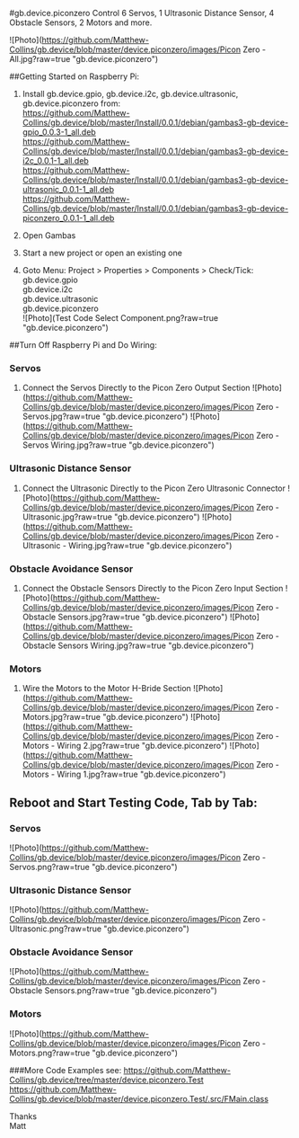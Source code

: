 #gb.device.piconzero
Control 6 Servos, 1 Ultrasonic Distance Sensor, 4 Obstacle Sensors, 2 Motors and more.

![Photo](https://github.com/Matthew-Collins/gb.device/blob/master/device.piconzero/images/Picon Zero - All.jpg?raw=true "gb.device.piconzero")

##Getting Started on Raspberry Pi:
1. Install gb.device.gpio, gb.device.i2c, gb.device.ultrasonic, gb.device.piconzero from:  
https://github.com/Matthew-Collins/gb.device/blob/master/Install/0.0.1/debian/gambas3-gb-device-gpio_0.0.3-1_all.deb  
https://github.com/Matthew-Collins/gb.device/blob/master/Install/0.0.1/debian/gambas3-gb-device-i2c_0.0.1-1_all.deb  
https://github.com/Matthew-Collins/gb.device/blob/master/Install/0.0.1/debian/gambas3-gb-device-ultrasonic_0.0.1-1_all.deb  
https://github.com/Matthew-Collins/gb.device/blob/master/Install/0.0.1/debian/gambas3-gb-device-piconzero_0.0.1-1_all.deb  

2. Open Gambas
3. Start a new project or open an existing one
4. Goto Menu: Project > Properties > Components > Check/Tick:  
    gb.device.gpio  
    gb.device.i2c  
    gb.device.ultrasonic  
    gb.device.piconzero  
![Photo](Test Code Select Component.png?raw=true "gb.device.piconzero")

##Turn Off Raspberry Pi and Do Wiring:

### Servos
1. Connect the Servos Directly to the Picon Zero Output Section
![Photo](https://github.com/Matthew-Collins/gb.device/blob/master/device.piconzero/images/Picon Zero - Servos.jpg?raw=true "gb.device.piconzero")
![Photo](https://github.com/Matthew-Collins/gb.device/blob/master/device.piconzero/images/Picon Zero - Servos Wiring.jpg?raw=true "gb.device.piconzero")
  
### Ultrasonic Distance Sensor
1. Connect the Ultrasonic Directly to the Picon Zero Ultrasonic Connector
![Photo](https://github.com/Matthew-Collins/gb.device/blob/master/device.piconzero/images/Picon Zero - Ultrasonic.jpg?raw=true "gb.device.piconzero")
![Photo](https://github.com/Matthew-Collins/gb.device/blob/master/device.piconzero/images/Picon Zero - Ultrasonic - Wiring.jpg?raw=true "gb.device.piconzero")
  
### Obstacle Avoidance Sensor
1. Connect the Obstacle Sensors Directly to the Picon Zero Input Section
![Photo](https://github.com/Matthew-Collins/gb.device/blob/master/device.piconzero/images/Picon Zero - Obstacle Sensors.jpg?raw=true "gb.device.piconzero")
![Photo](https://github.com/Matthew-Collins/gb.device/blob/master/device.piconzero/images/Picon Zero - Obstacle Sensors Wiring.jpg?raw=true "gb.device.piconzero")
  
### Motors
1. Wire the Motors to the Motor H-Bride Section
![Photo](https://github.com/Matthew-Collins/gb.device/blob/master/device.piconzero/images/Picon Zero - Motors.jpg?raw=true "gb.device.piconzero")
![Photo](https://github.com/Matthew-Collins/gb.device/blob/master/device.piconzero/images/Picon Zero - Motors - Wiring 2.jpg?raw=true "gb.device.piconzero")
![Photo](https://github.com/Matthew-Collins/gb.device/blob/master/device.piconzero/images/Picon Zero - Motors - Wiring 1.jpg?raw=true "gb.device.piconzero")
  
## Reboot and Start Testing Code, Tab by Tab:
### Servos
![Photo](https://github.com/Matthew-Collins/gb.device/blob/master/device.piconzero/images/Picon Zero - Servos.png?raw=true "gb.device.piconzero")
  
### Ultrasonic Distance Sensor
![Photo](https://github.com/Matthew-Collins/gb.device/blob/master/device.piconzero/images/Picon Zero - Ultrasonic.png?raw=true "gb.device.piconzero")
  
### Obstacle Avoidance Sensor
![Photo](https://github.com/Matthew-Collins/gb.device/blob/master/device.piconzero/images/Picon Zero - Obstacle Sensors.png?raw=true "gb.device.piconzero")
  
### Motors
![Photo](https://github.com/Matthew-Collins/gb.device/blob/master/device.piconzero/images/Picon Zero - Motors.png?raw=true "gb.device.piconzero")
  
###More Code Examples see:
https://github.com/Matthew-Collins/gb.device/tree/master/device.piconzero.Test  
https://github.com/Matthew-Collins/gb.device/blob/master/device.piconzero.Test/.src/FMain.class  

Thanks  
Matt
